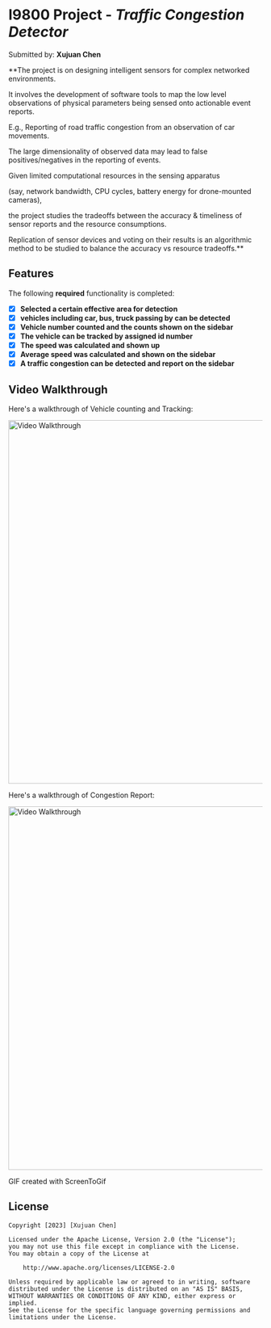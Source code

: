 # I9800 Project - *Traffic Congestion Detector*

Submitted by: **Xujuan Chen**

**The project is on designing intelligent sensors for complex networked environments. 

It involves the development of software tools to map the low level observations of physical
parameters being sensed onto actionable event reports. 

E.g., Reporting of road traffic congestion from an observation of car movements. 

The large dimensionality of observed data may lead to false positives/negatives in the reporting of events. 

Given limited computational resources in the sensing apparatus 

(say, network bandwidth, CPU cycles, battery energy for drone-mounted cameras), 

the project studies the tradeoffs between the accuracy & timeliness of sensor reports and the resource consumptions. 

Replication of sensor devices and voting on their results is an algorithmic method to be studied to balance the accuracy vs resource tradeoffs.**


## Features

The following **required** functionality is completed:

- [x] **Selected a certain effective area for detection**
- [x] **vehicles including car, bus, truck passing by can be detected**
- [x] **Vehicle number counted and the counts shown on the sidebar**
- [x] **The vehicle can be tracked by assigned id number**
- [x] **The speed was calculated and shown up**
- [x] **Average speed was calculated and shown on the sidebar**
- [x] **A traffic congestion can be detected and report on the sidebar**

## Video Walkthrough

Here's a walkthrough of Vehicle counting and Tracking:

<img src='carCount.gif' title='Video Walkthrough' width='720px' alt='Video Walkthrough' />



Here's a walkthrough of Congestion Report:

<img src='congenstion.gif' title='Video Walkthrough' width='720px' alt='Video Walkthrough' />



<!-- Replace this with whatever GIF tool you used! -->
GIF created with ScreenToGif  


## License

    Copyright [2023] [Xujuan Chen]

    Licensed under the Apache License, Version 2.0 (the "License");
    you may not use this file except in compliance with the License.
    You may obtain a copy of the License at

        http://www.apache.org/licenses/LICENSE-2.0

    Unless required by applicable law or agreed to in writing, software
    distributed under the License is distributed on an "AS IS" BASIS,
    WITHOUT WARRANTIES OR CONDITIONS OF ANY KIND, either express or implied.
    See the License for the specific language governing permissions and
    limitations under the License.
